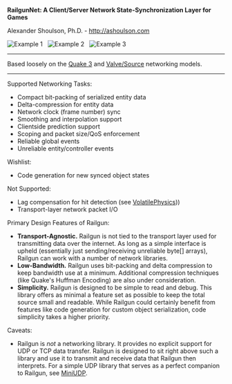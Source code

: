 **RailgunNet: A Client/Server Network State-Synchronization Layer for Games**

Alexander Shoulson, Ph.D. - http://ashoulson.com

![Example 1](https://raw.githubusercontent.com/ashoulson/RailgunNet/master/Images/example1.gif) &nbsp; ![Example 2](https://raw.githubusercontent.com/ashoulson/RailgunNet/master/Images/example2.gif) &nbsp; ![Example 3](https://raw.githubusercontent.com/ashoulson/RailgunNet/master/Images/example3.gif)

---

Based loosely on the [Quake 3](https://github.com/id-Software/Quake-III-Arena) and [Valve/Source](https://developer.valvesoftware.com/wiki/Source_Multiplayer_Networking) networking models.

---

Supported Networking Tasks:
- Compact bit-packing of serialized entity data
- Delta-compression for entity data
- Network clock (frame number) sync
- Smoothing and interpolation support
- Clientside prediction support
- Scoping and packet size/QoS enforcement
- Reliable global events
- Unreliable entity/controller events

Wishlist:
- Code generation for new synced object states

Not Supported:
- Lag compensation for hit detection (see [VolatilePhysics](https://github.com/ashoulson/VolatilePhysics)))
- Transport-layer network packet I/O

Primary Design Features of Railgun:
- **Transport-Agnostic.** Railgun is not tied to the transport layer used for transmitting data over the internet. As long as a simple interface is upheld (essentially just sending/receiving unreliable byte[] arrays), Railgun can work with a number of network libraries.
- **Low-Bandwidth.** Railgun uses bit-packing and delta compression to keep bandwidth use at a minimum. Additional compression techniques (like Quake's Huffman Encoding) are also under consideration.
- **Simplicity.** Railgun is designed to be simple to read and debug. This library offers as minimal a feature set as possible to keep the total source small and readable. While Railgun could certainly benefit from features like code generation for custom object serialization, code simplicity takes a higher priority.

Caveats:
- Railgun is *not* a networking library. It provides no explicit support for UDP or TCP data transfer. Railgun is designed to sit right above such a library and use it to transmit and receive data that Railgun then interprets. For a simple UDP library that serves as a perfect companion to Railgun, see [MiniUDP](https://github.com/ashoulson/MiniUDP).
